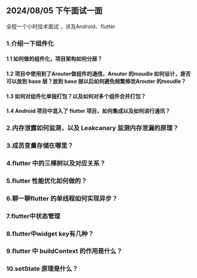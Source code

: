 ## 2024/08/05 下午面试一面

全程一个小时技术面试 ，涉及Android、flutter

### 1.介绍一下组件化

#### 1.1 如何做的组件化，项目架构如何分层？



#### 1.2 项目中使用到了Arouter做组件的通信，Arouter 的moudle 如何设计，是否可以放到 base 层？放到 base 层以后如何避免频繁修改Arouter 的moudle？



#### 1.3 如何对组件化单独打包？以及如何对多个组件合并打包？



#### 1.4 Android 项目中混入了 flutter 项目，如何集成以及如何进行通讯？



### 2.内存泄露如何监测，以及 Leakcanary 监测内存泄漏的原理？



### 3.成员变量存储在哪里？



### 4.flutter 中的三棵树以及对应关系？

### 5.flutter 性能优化如何做的？

### 6.聊一聊flutter 的单线程如何实现异步？

### 7.flutter中状态管理

### 8.flutter中widget key有几种？

### 9.flutter 中 buildContext 的作用是什么？

### 10.setState 原理是什么？









